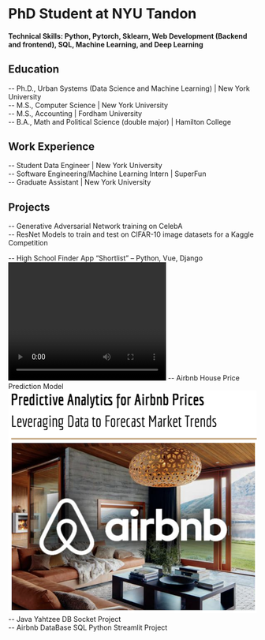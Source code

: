 # PhD Student at NYU Tandon 

#### Technical Skills: Python, Pytorch, Sklearn, Web Development (Backend and frontend), SQL, Machine Learning, and Deep Learning


## Education 
-- Ph.D., Urban Systems (Data Science and Machine Learning) | New York University   
-- M.S., Computer Science | New York University   
-- M.S., Accounting | Fordham University    
-- B.A., Math and Political Science (double major) | Hamilton College   

## Work Experience 
-- Student Data Engineer | New York University   
-- Software Engineering/Machine Learning Intern | SuperFun   
-- Graduate Assistant | New York University    

## Projects
-- Generative Adversarial Network training on CelebA  
-- ResNet Models to train and test on CIFAR-10 image datasets for a Kaggle Competition      

-- High School Finder App “Shortlist” – Python, Vue, Django    
    <video width="320" height="240" controls>
      <source src="assets/videos/short_list_demo.mp4" type="video/mp4">
  Video Demo
    </video>
-- Airbnb House Price Prediction Model      
![AirBnb Price Prediction](/assets/img/Airbnb.png)    
-- Java Yahtzee DB Socket Project   
-- Airbnb DataBase SQL Python Streamlit Project